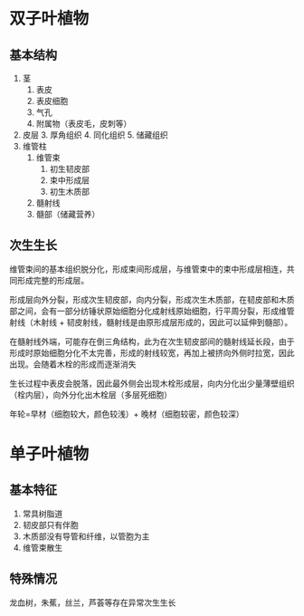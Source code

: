 # 双子叶植物
## 基本结构
1. 茎
	1. 表皮
	2. 表皮细胞
	3. 气孔
	4. 附属物（表皮毛，皮刺等）
2. 皮层
	3. 厚角组织
	4. 同化组织
	5. 储藏组织
3. 维管柱
	1. 维管束
		1. 初生韧皮部
		2. 束中形成层
		3. 初生木质部
	2. 髓射线
	3. 髓部（储藏营养）
## 次生生长

维管束间的基本组织脱分化，形成束间形成层，与维管束中的束中形成层相连，共同形成完整的形成层。

形成层向外分裂，形成次生韧皮部，向内分裂，形成次生木质部，在韧皮部和木质部之间，会有一部分纺锤状原始细胞分化成射线原始细胞，行平周分裂，形成维管射线（木射线 + 韧皮射线，髓射线是由原形成层形成的，因此可以延伸到髓部）。

在髓射线外端，可能存在倒三角结构，此为在次生韧皮部间的髓射线延长段，由于形成时原始细胞分化不太完善，形成的射线较宽，再加上被挤向外侧时拉宽，因此出现。会随着木栓的形成而逐渐消失

生长过程中表皮会脱落，因此最外侧会出现木栓形成层，向内分化出少量薄壁组织（栓内层），向外分化出木栓层（多层死细胞）

年轮=早材（细胞较大，颜色较浅）+ 晚材（细胞较密，颜色较深）

# 单子叶植物
## 基本特征
1. 常具树脂道
2. 韧皮部只有伴胞
3. 木质部没有导管和纤维，以管胞为主
4. 维管束散生
## 特殊情况

龙血树，朱蕉，丝兰，芦荟等存在异常次生生长